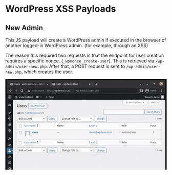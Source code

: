 # WordPress XSS Payloads
## New Admin
This JS payload will create a WordPress admin if executed in the browser of another logged-in WordPress admin. (for example, through an XSS) 

The reason this required two requests is that the endpoint for user creation requires a specific nonce. (`_wpnonce_create-user`). This is retrieved via `/wp-admin/user-new.php`. After that, a POST request is sent to `/wp-admin/user-new.php`, which creates the user. 

![Demo](new_admin.gif)